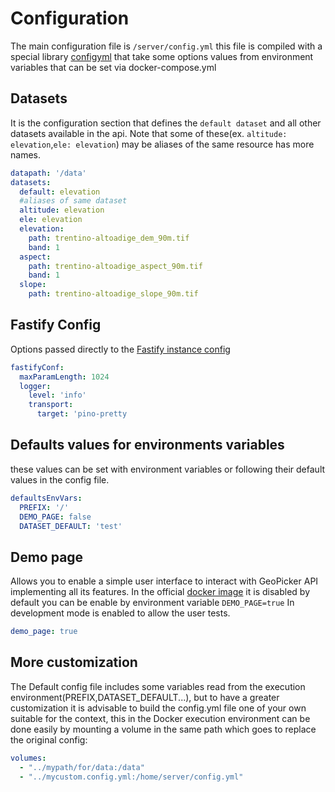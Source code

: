 
# Configuration

The main configuration file is `/server/config.yml`
this file is compiled with a special library [configyml](https://github.com/stefanocudini/configyml) that take some options values from environment variables that can be set via docker-compose.yml


## Datasets

It is the configuration section that defines the `default dataset` and all other datasets available in the api.
Note that some of these(ex. `altitude: elevation`,`ele: elevation`) may be aliases of the same resource has more names.

```yaml
datapath: '/data'
datasets:
  default: elevation
  #aliases of same dataset
  altitude: elevation
  ele: elevation
  elevation:
    path: trentino-altoadige_dem_90m.tif
    band: 1
  aspect:
    path: trentino-altoadige_aspect_90m.tif
    band: 1
  slope:
    path: trentino-altoadige_slope_90m.tif
```

## Fastify Config

Options passed directly to the [Fastify instance config](https://www.fastify.io/docs/latest/Reference/Server/#initialconfig)

```yaml
fastifyConf:
  maxParamLength: 1024
  logger:
    level: 'info'
    transport:
      target: 'pino-pretty
```

## Defaults values for environments variables

these values can be set with environment variables or following their default values in the config file.

```yaml
defaultsEnvVars:
  PREFIX: '/'
  DEMO_PAGE: false
  DATASET_DEFAULT: 'test'
```

## Demo page

Allows you to enable a simple user interface to interact with GeoPicker API implementing all its features.
In the official [docker image](https://hub.docker.com/r/stefcud/geopicker) it is disabled by default you can be enable by environment variable `DEMO_PAGE=true`
In development mode is enabled to allow the user tests.


```yaml
demo_page: true
```

## More customization

The Default config file includes some variables read from the execution environment(PREFIX,DATASET_DEFAULT...), but to have a greater
customization it is advisable to build the config.yml file one of your own suitable for the context, this in the Docker execution environment can be done easily
by mounting a volume in the same path which goes to replace the original config:

```yaml
volumes:
  - "../mypath/for/data:/data"
  - "../mycustom.config.yml:/home/server/config.yml"
```
